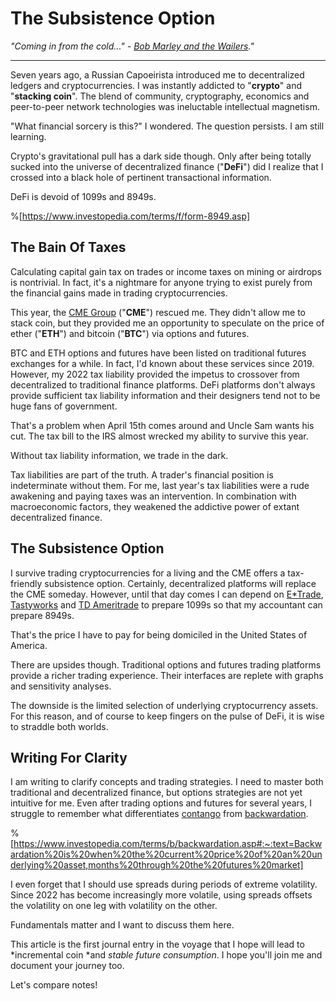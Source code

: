 # The Subsistence Option

*"Coming in from the cold..." - [Bob Marley and the Wailers](https://www.youtube.com/watch?v=EF0Jtl-dpyE)."*

__________

Seven years ago, a Russian Capoeirista introduced me to decentralized ledgers and cryptocurrencies. I was instantly addicted to "**crypto**" and "**stacking coin**". The blend of community, cryptography, economics and peer-to-peer network technologies was ineluctable intellectual magnetism.

"What financial sorcery is this?" I wondered. The question persists. I am still learning.

Crypto's gravitational pull has a dark side though. Only after being totally sucked into the universe of decentralized finance ("**DeFi**") did I realize that I crossed into a black hole of pertinent transactional information. 

DeFi is devoid of 1099s and 8949s.

%[https://www.investopedia.com/terms/f/form-8949.asp]

## The Bain Of Taxes

Calculating capital gain tax on trades or income taxes on mining or airdrops is nontrivial. In fact, it's a nightmare for anyone trying to exist purely from the financial gains made in trading cryptocurrencies.

This year, the [CME Group](https://www.cmegroup.com/) ("**CME**") rescued me. They didn't allow me to stack coin, but they provided me an opportunity to speculate on the price of ether ("**ETH**") and bitcoin ("**BTC**") via options and futures.

BTC and ETH options and futures have been listed on traditional futures exchanges for a while. In fact, I'd known about these services since 2019. However, my 2022 tax liability provided the impetus to crossover from decentralized to traditional finance platforms. DeFi platforms don't always provide sufficient tax liability information and their designers tend not to be huge fans of government.

That's a problem when April 15th comes around and Uncle Sam wants his cut. The tax bill to the IRS almost wrecked my ability to survive this year. 

Without tax liability information, we trade in the dark.

Tax liabilities are part of the truth. A trader's financial position is indeterminate without them. For me, last year's tax liabilities were a rude awakening and paying taxes was an intervention. In combination with macroeconomic factors, they weakened the addictive power of extant decentralized finance.

## The Subsistence Option

I survive trading cryptocurrencies for a living and the CME offers a tax-friendly subsistence option. Certainly, decentralized platforms will replace the CME someday. However, until that day comes I can depend on [E*Trade](https://us.etrade.com/), [Tastyworks](https://start.tastyworks.com/#/login?referralCode=TY6CPRN2F6) and [TD Ameritrade](https://www.tdameritrade.com/) to prepare 1099s so that my accountant can prepare 8949s.

That's the price I have to pay for being domiciled in the United States of America.

There are upsides though. Traditional options and futures trading platforms provide a richer trading experience. Their interfaces are replete with graphs and sensitivity analyses. 

The downside is the limited selection of underlying cryptocurrency assets. For this reason, and of course to keep fingers on the pulse of DeFi, it is wise to straddle both worlds. 

## Writing For Clarity

I am writing to clarify concepts and trading strategies. I need to master both traditional and decentralized finance, but options strategies are not yet intuitive for me. Even after trading options and futures for several years, I struggle to remember what differentiates [contango](https://www.cmegroup.com/education/courses/introduction-to-ferrous-metals/what-is-contango-and-backwardation.html) from [backwardation](https://www.investopedia.com/terms/b/backwardation.asp#:~:text=Backwardation%20is%20when%20the%20current%20price%20of%20an%20underlying%20asset,months%20through%20the%20futures%20market). 

%[https://www.investopedia.com/terms/b/backwardation.asp#:~:text=Backwardation%20is%20when%20the%20current%20price%20of%20an%20underlying%20asset,months%20through%20the%20futures%20market]

I even forget that I should use spreads during periods of extreme volatility. Since 2022 has become increasingly more volatile, using spreads offsets the volatility on one leg with volatility on the other.

Fundamentals matter and I want to discuss them here.

This article is the first journal entry in the voyage that I hope will lead to *incremental coin *and *stable future consumption*. I hope you'll join me and document your journey too. 

Let's compare notes!